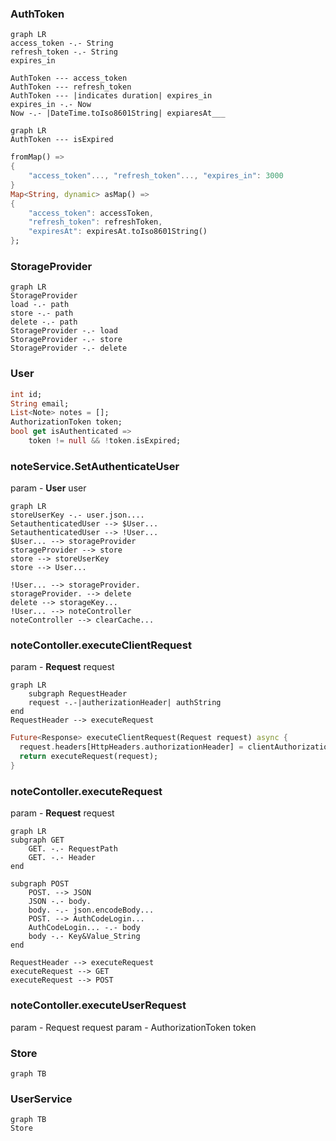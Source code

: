 
### AuthToken
```mermaid
graph LR
access_token -.- String
refresh_token -.- String
expires_in

AuthToken --- access_token
AuthToken --- refresh_token
AuthToken --- |indicates duration| expires_in
expires_in -.- Now
Now -.- |DateTime.toIso8601String| expiaresAt___
```
```mermaid
graph LR
AuthToken --- isExpired
```
```dart
fromMap() =>
{
	"access_token"..., "refresh_token"..., "expires_in": 3000
}
Map<String, dynamic> asMap() =>  
{  
	"access_token": accessToken,  
	"refresh_token": refreshToken,  
	"expiresAt": expiresAt.toIso8601String()  
};
```

### StorageProvider
 ```mermaid
graph LR
StorageProvider
load -.- path
store -.- path
delete -.- path
StorageProvider -.- load
StorageProvider -.- store
StorageProvider -.- delete

```

### User
```dart
int id;  
String email;  
List<Note> notes = [];  
AuthorizationToken token;
bool get isAuthenticated => 
	token != null && !token.isExpired;
```

### noteService.SetAuthenticateUser
param - **User** user
```mermaid
graph LR
storeUserKey -.- user.json....
SetauthenticatedUser --> $User...
SetauthenticatedUser --> !User...
$User... --> storageProvider
storageProvider --> store
store --> storeUserKey
store --> User...

!User... --> storageProvider.
storageProvider. --> delete
delete --> storageKey...
!User... --> noteController
noteController --> clearCache...
```

### noteContoller.executeClientRequest
param - **Request** request
```mermaid
graph LR
	subgraph RequestHeader
	request -.-|autherizationHeader| authString 
end
RequestHeader --> executeRequest
```
```dart
Future<Response> executeClientRequest(Request request) async {  
  request.headers[HttpHeaders.authorizationHeader] = clientAuthorization;  
  return executeRequest(request);  
}
```

### noteContoller.executeRequest
param - **Request** request
```mermaid
graph LR
subgraph GET
	GET. -.- RequestPath
	GET. -.- Header
end

subgraph POST
	POST. --> JSON
	JSON -.- body.
	body. -.- json.encodeBody...
	POST. --> AuthCodeLogin...
	AuthCodeLogin... -.- body
	body -.- Key&Value_String
end

RequestHeader --> executeRequest  
executeRequest --> GET
executeRequest --> POST
```

### noteContoller.executeUserRequest
param - Request request
param - AuthorizationToken token


### Store
```mermaid
graph TB

```

### UserService
```mermaid
graph TB
Store


```








































<!--stackedit_data:
eyJoaXN0b3J5IjpbNzc2MzI3ODA4LDc1MjkzMjQ4LDI0MzEwND
c4NCw2MzIwNzA2OTMsMTEzNTgyMTEzMiwtNzQ4MzU0NDEsLTEx
OTAwMjAwNjYsLTExNDg5OTAyMzcsLTg0OTMzMTc3OCwyMDQwMj
k3NjIyXX0=
-->